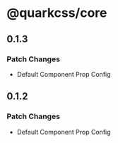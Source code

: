 # @quarkcss/core

## 0.1.3

### Patch Changes

- Default Component Prop Config

## 0.1.2

### Patch Changes

- Default Component Prop Config
